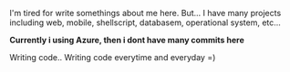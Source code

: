 I'm tired for write somethings about me here.
But...
I have many projects including web, mobile, shellscript, databasem, operational system, etc...

**Currently i using Azure, then i dont have many commits here**

Writing code.. Writing code everytime and everyday =)

